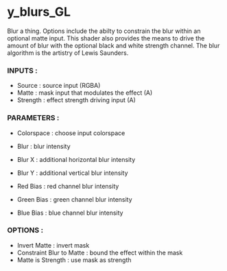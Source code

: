 # y_blurs_GL

Blur a thing. Options include the abilty to constrain the blur within an optional matte input. This shader also provides the means to drive the amount of blur with the optional black and white strength channel. The blur algorithm is the artistry of Lewis Saunders.

### INPUTS :
- Source : source input (RGBA)
- Matte : mask input that modulates the effect (A)
- Strength : effect strength driving input (A)


### PARAMETERS :
- Colorspace : choose input colorspace
- Blur : blur intensity
- Blur X : additional horizontal blur intensity
- Blur Y : additional vertical blur intensity

- Red Bias : red channel blur intensity
- Green Bias : green channel blur intensity
- Blue Bias : blue channel blur intensity

### OPTIONS :
- Invert Matte : invert mask
- Constraint Blur to Matte : bound the effect within the mask
- Matte is Strength : use mask as strength
